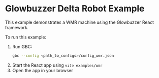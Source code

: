 # Glowbuzzer Delta Robot Example

This example demonstrates a WMR machine using the Glowbuzzer React framework.

To run this example:

1. Run GBC:
    ```bash
    gbc --config <path_to_configs>/config_wmr.json
    ```
1. Start the React app using `vite examples/wmr`
1. Open the app in your browser 
